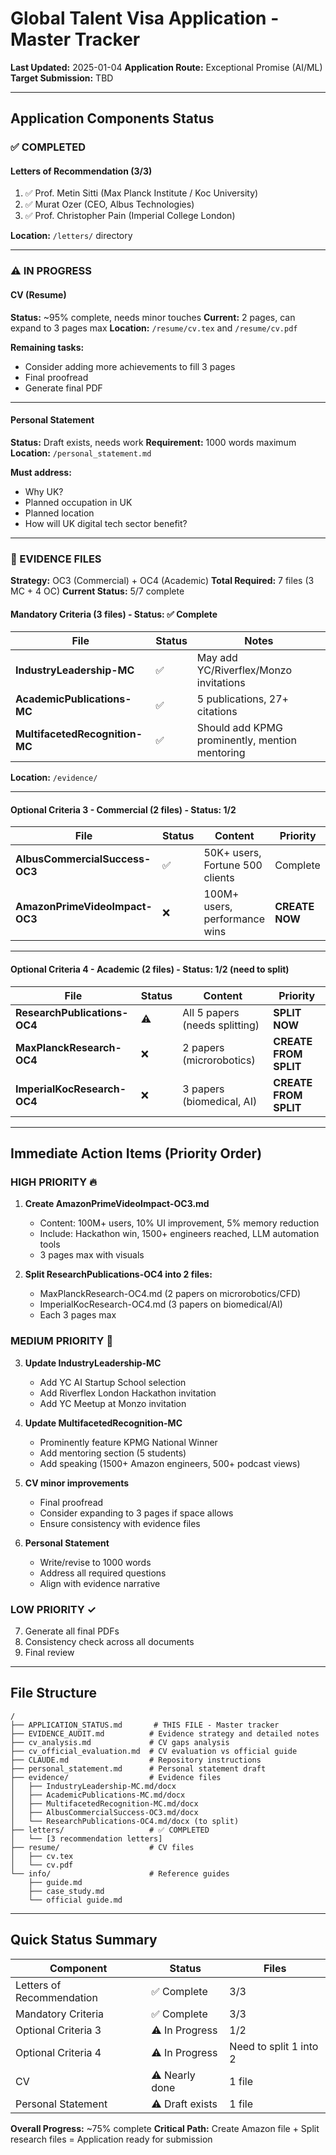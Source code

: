 # Global Talent Visa Application - Master Tracker

**Last Updated:** 2025-01-04
**Application Route:** Exceptional Promise (AI/ML)
**Target Submission:** TBD

---

## Application Components Status

### ✅ COMPLETED

#### **Letters of Recommendation (3/3)**
1. ✅ Prof. Metin Sitti (Max Planck Institute / Koc University)
2. ✅ Murat Ozer (CEO, Albus Technologies)
3. ✅ Prof. Christopher Pain (Imperial College London)

**Location:** `/letters/` directory

---

### ⚠️ IN PROGRESS

#### **CV (Resume)**
**Status:** ~95% complete, needs minor touches
**Current:** 2 pages, can expand to 3 pages max
**Location:** `/resume/cv.tex` and `/resume/cv.pdf`

**Remaining tasks:**
- Consider adding more achievements to fill 3 pages
- Final proofread
- Generate final PDF

---

#### **Personal Statement**
**Status:** Draft exists, needs work
**Requirement:** 1000 words maximum
**Location:** `/personal_statement.md`

**Must address:**
- Why UK?
- Planned occupation in UK
- Planned location
- How will UK digital tech sector benefit?

---

### 🚧 EVIDENCE FILES

**Strategy:** OC3 (Commercial) + OC4 (Academic)
**Total Required:** 7 files (3 MC + 4 OC)
**Current Status:** 5/7 complete

#### **Mandatory Criteria (3 files) - Status: ✅ Complete**

| File | Status | Notes |
|------|--------|-------|
| **IndustryLeadership-MC** | ✅ | May add YC/Riverflex/Monzo invitations |
| **AcademicPublications-MC** | ✅ | 5 publications, 27+ citations |
| **MultifacetedRecognition-MC** | ✅ | Should add KPMG prominently, mention mentoring |

**Location:** `/evidence/`

---

#### **Optional Criteria 3 - Commercial (2 files) - Status: 1/2**

| File | Status | Content | Priority |
|------|--------|---------|----------|
| **AlbusCommercialSuccess-OC3** | ✅ | 50K+ users, Fortune 500 clients | Complete |
| **AmazonPrimeVideoImpact-OC3** | ❌ | 100M+ users, performance wins | **CREATE NOW** |

---

#### **Optional Criteria 4 - Academic (2 files) - Status: 1/2 (need to split)**

| File | Status | Content | Priority |
|------|--------|---------|----------|
| **ResearchPublications-OC4** | ⚠️ | All 5 papers (needs splitting) | **SPLIT NOW** |
| **MaxPlanckResearch-OC4** | ❌ | 2 papers (microrobotics) | **CREATE FROM SPLIT** |
| **ImperialKocResearch-OC4** | ❌ | 3 papers (biomedical, AI) | **CREATE FROM SPLIT** |

---

## Immediate Action Items (Priority Order)

### **HIGH PRIORITY** 🔥

1. **Create AmazonPrimeVideoImpact-OC3.md**
   - Content: 100M+ users, 10% UI improvement, 5% memory reduction
   - Include: Hackathon win, 1500+ engineers reached, LLM automation tools
   - 3 pages max with visuals

2. **Split ResearchPublications-OC4 into 2 files:**
   - MaxPlanckResearch-OC4.md (2 papers on microrobotics/CFD)
   - ImperialKocResearch-OC4.md (3 papers on biomedical/AI)
   - Each 3 pages max

### **MEDIUM PRIORITY** 📝

3. **Update IndustryLeadership-MC**
   - Add YC AI Startup School selection
   - Add Riverflex London Hackathon invitation
   - Add YC Meetup at Monzo invitation

4. **Update MultifacetedRecognition-MC**
   - Prominently feature KPMG National Winner
   - Add mentoring section (5 students)
   - Add speaking (1500+ Amazon engineers, 500+ podcast views)

5. **CV minor improvements**
   - Final proofread
   - Consider expanding to 3 pages if space allows
   - Ensure consistency with evidence files

6. **Personal Statement**
   - Write/revise to 1000 words
   - Address all required questions
   - Align with evidence narrative

### **LOW PRIORITY** ✓

7. Generate all final PDFs
8. Consistency check across all documents
9. Final review

---

## File Structure

```
/
├── APPLICATION_STATUS.md       # THIS FILE - Master tracker
├── EVIDENCE_AUDIT.md          # Evidence strategy and detailed notes
├── cv_analysis.md             # CV gaps analysis
├── cv_official_evaluation.md  # CV evaluation vs official guide
├── CLAUDE.md                  # Repository instructions
├── personal_statement.md      # Personal statement draft
├── evidence/                  # Evidence files
│   ├── IndustryLeadership-MC.md/docx
│   ├── AcademicPublications-MC.md/docx
│   ├── MultifacetedRecognition-MC.md/docx
│   ├── AlbusCommercialSuccess-OC3.md/docx
│   └── ResearchPublications-OC4.md/docx (to split)
├── letters/                   # ✅ COMPLETED
│   └── [3 recommendation letters]
├── resume/                    # CV files
│   ├── cv.tex
│   └── cv.pdf
└── info/                      # Reference guides
    ├── guide.md
    ├── case_study.md
    └── official guide.md
```

---

## Quick Status Summary

| Component | Status | Files |
|-----------|--------|-------|
| Letters of Recommendation | ✅ Complete | 3/3 |
| Mandatory Criteria | ✅ Complete | 3/3 |
| Optional Criteria 3 | ⚠️ In Progress | 1/2 |
| Optional Criteria 4 | ⚠️ In Progress | Need to split 1 into 2 |
| CV | ⚠️ Nearly done | 1 file |
| Personal Statement | ⚠️ Draft exists | 1 file |

**Overall Progress:** ~75% complete
**Critical Path:** Create Amazon file + Split research files = Application ready for submission